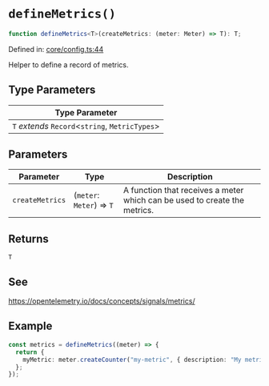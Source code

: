 # `defineMetrics()`

```ts
function defineMetrics<T>(createMetrics: (meter: Meter) => T): T;
```

Defined in: [core/config.ts:44](https://github.com/adobe/commerce-integration-starter-kit/blob/dc8e8d16862bde414fa630722c6f5b2fafb02d6d/packages/aio-sk-lib-telemetry/source/core/config.ts#L44)

Helper to define a record of metrics.

## Type Parameters

| Type Parameter                                    |
| ------------------------------------------------- |
| `T` _extends_ `Record`\<`string`, `MetricTypes`\> |

## Parameters

| Parameter       | Type                      | Description                                                               |
| --------------- | ------------------------- | ------------------------------------------------------------------------- |
| `createMetrics` | (`meter`: `Meter`) => `T` | A function that receives a meter which can be used to create the metrics. |

## Returns

`T`

## See

https://opentelemetry.io/docs/concepts/signals/metrics/

## Example

```ts
const metrics = defineMetrics((meter) => {
  return {
    myMetric: meter.createCounter("my-metric", { description: "My metric" }),
  };
});
```
